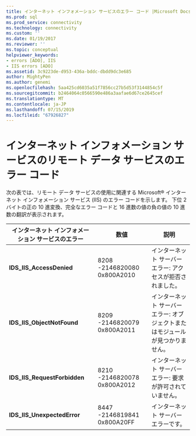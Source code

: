 ```yaml
---
title: インターネット インフォメーション サービスのエラー コード |Microsoft Docs
ms.prod: sql
ms.prod_service: connectivity
ms.technology: connectivity
ms.custom: ''
ms.date: 01/19/2017
ms.reviewer: ''
ms.topic: conceptual
helpviewer_keywords:
- errors [ADO], IIS
- IIS errors [ADO]
ms.assetid: 3c9223de-d953-436a-bddc-dbdd9dc3e685
author: MightyPen
ms.author: genemi
ms.openlocfilehash: 5aa425cd6035a51f7856cc27b5d53f3144854c5f
ms.sourcegitcommit: b2464064c0566590e486a3aafae6d67ce2645cef
ms.translationtype: MT
ms.contentlocale: ja-JP
ms.lasthandoff: 07/15/2019
ms.locfileid: "67926827"
---
```

# <a name="internet-information-services-error-codes-for-remote-data-service"></a>インターネット インフォメーション サービスのリモート データ サービスのエラー コード
次の表では、リモート データ サービスの使用に関連する Microsoft® インターネット インフォメーション サービス (IIS) のエラー コードを示します。 下位 2 バイトの正の 10 進変換、完全なエラー コードと 16 進数の値の負の値の 10 進数の翻訳が表示されます。

|インターネット インフォメーション サービスのエラー|数値|説明|
|------------------------------------------|------------|-----------------|
|**IDS_IIS_AccessDenied**|8208 -2146820080 0x800A2010|インターネット サーバー エラー: アクセスが拒否されました。|
|**IDS_IIS_ObjectNotFound**|8209 -2146820079 0x800A2011|インターネット サーバー エラー: オブジェクトまたはモジュールが見つかりません。|
|**IDS_IIS_RequestForbidden**|8210 -2146820078 0x800A2012|インターネット サーバー エラー: 要求が許可されていません。|
|**IDS_IIS_UnexpectedError**|8447 -2146819841 0x800A20FF|インターネット サーバー エラーです。|
